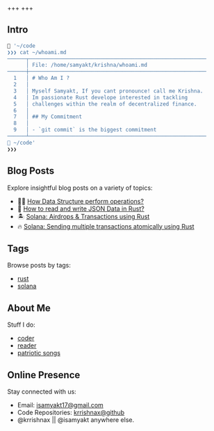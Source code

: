 +++
+++

## Intro

 ```zsh
 📂 '~/code  
❯❯❯ cat ~/whoami.md                                                        
──────┬─────────────────────────────────────────────────────────
       │ File: /home/samyakt/krishna/whoami.md
──────┼─────────────────────────────────────────────────────────
   1   │ # Who Am I ?
   2   │ 
   3   │ Myself Samyakt, If you cant pronounce! call me Krishna.
   4   │ Im passionate Rust develope interested in tackling
   5   │ challenges within the realm of decentralized finance.
   6   │ 
   7   │ ## My Commitment
   8   │ 
   9   │ - `git commit` is the biggest commitment
──────┴─────────────────────────────────────────────────────────
 📂 ~/code'  
❯❯❯
```

## Blog Posts

Explore insightful blog posts on a variety of topics:

- 🧑‍💻 [How Data Structure perform operations?](./blog/my-first-blog)
- 🥣 [How to read and write JSON Data in Rust?](./blog/rust-json)
- 🏝 [Solana: Airdrops & Transactions using Rust](./blog/solana-airdrop-tx)
- 🔥 [Solana: Sending multiple transactions atomically using Rust](./blog/solana-multi-txs)

## Tags

Browse posts by tags:

- [rust](./tags/rust)
- [solana](./tags/solana)

## About Me

Stuff I do:

  - [coder](./about)
  - [reader](./books)
  - [patriotic songs](https://open.spotify.com/playlist/5iOPYH6qXcCJKgDoIc0Gfv?si=def631010ba340d8)

## Online Presence

Stay connected with us:

- Email: [isamyakt17@gmail.com](mailto:isamyakt17@gmail.com)
- Code Repositories: [krrishnax@github](https://github.com/krrishnax)
- @krrishnax || @isamyakt anywhere else.
